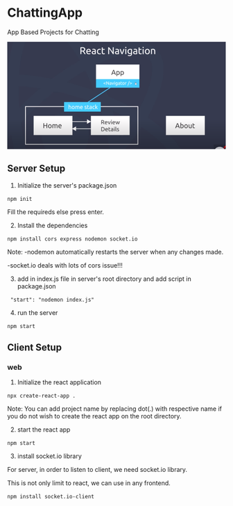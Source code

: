 # ChattingApp
App Based Projects for Chatting


![Demo](/Documentation/demo.png)

## Server Setup
1. Initialize the server's package.json

```
npm init
```
Fill the requireds else press enter.

2. Install the dependencies

```
npm install cors express nodemon socket.io
```

Note: 
-nodemon automatically restarts the server when any changes made.

-socket.io deals with lots of cors issue!!!

3. add in index.js file in server's root directory and add script in package.json

```
 "start": "nodemon index.js"
```

4. run the server

```
npm start
```

## Client Setup

### web

1. Initialize the react application

```
npx create-react-app .
```

Note: You can add project name by replacing dot(.) with respective name if you do not wish to create the react app on the root directory.

2. start the react app

```
npm start
```

3. install socket.io library

For server, in order to listen to client, we need socket.io library.

This is not only limit to react, we can use in any frontend.

```
npm install socket.io-client
```